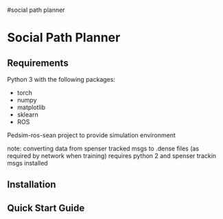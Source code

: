 #social path planner

Social Path Planner
===========================

Requirements
------------
Python 3 with the following packages:

* torch
* numpy
* matplotlib
* sklearn
* ROS

Pedsim-ros-sean project to provide simulation environment

note: converting data from spenser tracked msgs to .dense files (as required by
network when training) requires python 2 and spenser trackin msgs installed


Installation
------------




Quick Start Guide
-----------------
